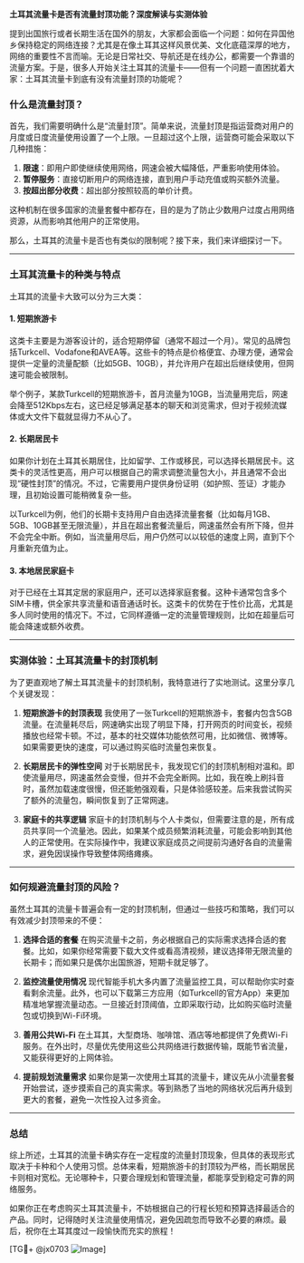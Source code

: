 **土耳其流量卡是否有流量封顶功能？深度解读与实测体验**

提到出国旅行或者长期生活在国外的朋友，大家都会面临一个问题：如何在异国他乡保持稳定的网络连接？尤其是在像土耳其这样风景优美、文化底蕴深厚的地方，网络的重要性不言而喻。无论是日常社交、导航还是在线办公，都需要一个靠谱的流量方案。于是，很多人开始关注土耳其的流量卡——但有一个问题一直困扰着大家：土耳其流量卡到底有没有流量封顶的功能呢？

### 什么是流量封顶？
首先，我们需要明确什么是“流量封顶”。简单来说，流量封顶是指运营商对用户的月度或日度流量使用设置了一个上限。一旦超过这个上限，运营商可能会采取以下几种措施：
1. **限速**：即用户即使继续使用网络，网速会被大幅降低，严重影响使用体验。
2. **暂停服务**：直接切断用户的网络连接，直到用户手动充值或购买额外流量。
3. **按超出部分收费**：超出部分按照较高的单价计费。

这种机制在很多国家的流量套餐中都存在，目的是为了防止少数用户过度占用网络资源，从而影响其他用户的正常使用。

那么，土耳其的流量卡是否也有类似的限制呢？接下来，我们来详细探讨一下。

---

### 土耳其流量卡的种类与特点

土耳其的流量卡大致可以分为三大类：

#### 1. **短期旅游卡**
这类卡主要是为游客设计的，适合短期停留（通常不超过一个月）。常见的品牌包括Turkcell、Vodafone和AVEA等。这些卡的特点是价格便宜、办理方便，通常会提供一定量的流量配额（比如5GB、10GB），并允许用户在超出后继续使用，但网速可能会被限制。

举个例子，某款Turkcell的短期旅游卡，首月流量为10GB，当流量用完后，网速会降至512Kbps左右，这已经足够满足基本的聊天和浏览需求，但对于视频流媒体或大文件下载就显得力不从心了。

#### 2. **长期居民卡**
如果你计划在土耳其长期居住，比如留学、工作或移民，可以选择长期居民卡。这类卡的灵活性更高，用户可以根据自己的需求调整流量包大小，并且通常不会出现“硬性封顶”的情况。不过，它需要用户提供身份证明（如护照、签证）才能办理，且初始设置可能稍微复杂一些。

以Turkcell为例，他们的长期卡支持用户自由选择流量套餐（比如每月1GB、5GB、10GB甚至无限流量），并且在超出套餐流量后，网速虽然会有所下降，但并不会完全中断。例如，当流量用尽后，用户仍然可以以较低的速度上网，直到下个月重新充值为止。

#### 3. **本地居民家庭卡**
对于已经在土耳其定居的家庭用户，还可以选择家庭套餐。这种卡通常包含多个SIM卡槽，供全家共享流量和语音通话时长。这类卡的优势在于性价比高，尤其是多人同时使用的情况下。不过，它同样遵循一定的流量管理规则，比如在超量后可能会降速或额外收费。

---

### 实测体验：土耳其流量卡的封顶机制

为了更直观地了解土耳其流量卡的封顶机制，我特意进行了实地测试。这里分享几个关键发现：

1. **短期旅游卡的封顶表现**
   我使用了一张Turkcell的短期旅游卡，套餐内包含5GB流量。在流量耗尽后，网速确实出现了明显下降，打开网页的时间变长，视频播放也经常卡顿。不过，基本的社交媒体功能依然可用，比如微信、微博等。如果需要更快的速度，可以通过购买临时流量包来恢复。

2. **长期居民卡的弹性空间**
   对于长期居民卡，我发现它们的封顶机制相对温和。即使流量用尽，网速虽然会变慢，但并不会完全断网。比如，我在晚上刷抖音时，虽然加载速度很慢，但还能勉强观看，只是体验感较差。后来我尝试购买了额外的流量包，瞬间恢复到了正常网速。

3. **家庭卡的共享逻辑**
   家庭卡的封顶机制与个人卡类似，但需要注意的是，所有成员共享同一个流量池。因此，如果某个成员频繁消耗流量，可能会影响到其他人的正常使用。在实际操作中，我建议家庭成员之间提前沟通好各自的流量需求，避免因误操作导致整体网络瘫痪。

---

### 如何规避流量封顶的风险？

虽然土耳其的流量卡普遍会有一定的封顶机制，但通过一些技巧和策略，我们可以有效减少封顶带来的不便：

1. **选择合适的套餐**
   在购买流量卡之前，务必根据自己的实际需求选择合适的套餐。比如，如果你经常需要下载大文件或看高清视频，建议选择带无限流量的长期卡；而如果只是偶尔出国旅游，短期卡就足够了。

2. **监控流量使用情况**
   现代智能手机大多内置了流量监控工具，可以帮助你实时查看剩余流量。此外，也可以下载第三方应用（如Turkcell的官方App）来更加精准地掌握流量动态。一旦接近封顶阈值，立即采取行动，比如购买临时流量包或切换到Wi-Fi环境。

3. **善用公共Wi-Fi**
   在土耳其，大型商场、咖啡馆、酒店等地都提供了免费Wi-Fi服务。在外出时，尽量优先使用这些公共网络进行数据传输，既能节省流量，又能获得更好的上网体验。

4. **提前规划流量需求**
   如果你是第一次使用土耳其的流量卡，建议先从小流量套餐开始尝试，逐步摸索自己的真实需求。等到熟悉了当地的网络状况后再升级到更大的套餐，避免一次性投入过多资金。

---

### 总结

综上所述，土耳其的流量卡确实存在一定程度的流量封顶现象，但具体的表现形式取决于卡种和个人使用习惯。总体来看，短期旅游卡的封顶较为严格，而长期居民卡则相对宽松。无论哪种卡，只要合理规划和管理流量，都能享受到稳定可靠的网络服务。

如果你正在考虑购买土耳其流量卡，不妨根据自己的行程长短和预算选择最适合的产品。同时，记得随时关注流量使用情况，避免因疏忽而导致不必要的麻烦。最后，祝你在土耳其度过一段愉快而充实的旅程！

[TG💪+ @jx0703 ![Image](https://github.com/user-attachments/assets/dbca1d08-cadb-493c-b0ec-ad6f7a83f270)]
